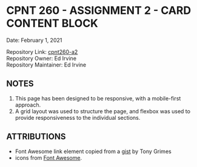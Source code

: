 # CPNT 260 - ASSIGNMENT 2 - CARD CONTENT BLOCK  

Date: February 1, 2021  

Repository Link: [cpnt260-a2](https://github.com/edirvine333/cpnt260-a2)  
Repository Owner: Ed Irvine  
Repository Maintainer: Ed Irvine  

## NOTES  

1. This page has been designed to be responsive, with a mobile-first approach.  
2. A grid layout was used to structure the page, and flexbox was used to provide responsiveness to the individual sections.

## ATTRIBUTIONS

- Font Awesome link element copied from a [gist](https://gist.github.com/acidtone/194b69ef1e46941a2e1b97e092038559) by Tony Grimes  
- icons from [Font Awesome](https://fontawesome.com/).  

